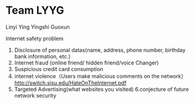 Team LYYG
=========
Linyi
Ying
Yingshi
Guoxun

Internet safety problem
1. Disclosure of personal datas(name, address, phone number, birthday bank information, etc.)
2. Internet fraud (online  friend/ hidden friend/voice Changer)
3. Suspicious credit card consumption
4. internet violence（Users make malicious comments on the network） http://switch.sjsu.edu/HateOnTheInternet.pdf
5. Targeted Advertising(what websites you visited)
6.conjecture of future network security
